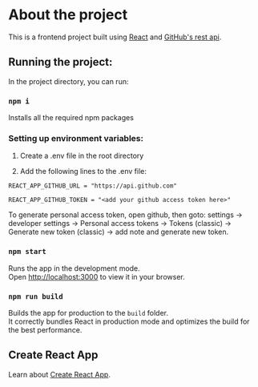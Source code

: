 # About the project

This is a frontend project built using [React](https://reactjs.org/) and [GitHub's rest api](https://docs.github.com/en/rest?apiVersion=2022-11-28).

## Running the project:

In the project directory, you can run:

### `npm i`
Installs all the required npm packages

### Setting up environment variables:
1. Create a .env file in the root directory

2. Add the following lines to the .env file:

`REACT_APP_GITHUB_URL = "https://api.github.com"`

`REACT_APP_GITHUB_TOKEN = "<add your github access token here>"`

To generate personal access token, open github, then goto: settings -> developer settings -> Personal access tokens -> Tokens (classic) -> Generate new token (classic) -> add note and generate new token.

### `npm start`

Runs the app in the development mode.\
Open [http://localhost:3000](http://localhost:3000) to view it in your browser.

### `npm run build`

Builds the app for production to the `build` folder.\
It correctly bundles React in production mode and optimizes the build for the best performance.

## Create React App

Learn about [Create React App](https://facebook.github.io/create-react-app/docs/getting-started).

